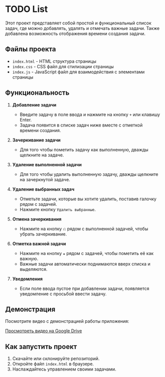 # TODO List

Этот проект представляет собой простой и функциональный список задач, где можно добавлять, удалять и отмечать важные задачи. Также добавлена возможность отображения времени создания задачи.

## Файлы проекта

- `index.html` - HTML структура страницы
- `index.css` - CSS файл для стилизации страницы
- `index.js` - JavaScript файл для взаимодействия с элементами страницы

## Функциональность

1. **Добавление задачи**

   - Введите задачу в поле ввода и нажмите на кнопку `+` или клавишу Enter.
   - Задача появится в списке задач ниже вместе с отметкой времени создания.

2. **Зачеркивание задачи**

   - Для того чтобы пометить задачу как выполненную, дважды щелкните на задаче.

3. **Удаление выполненной задачи**

   - Для того чтобы удалить выполненную задачу, дважды щелкните на зачеркнутой задаче.

4. **Удаление выбранных задач**

   - Отметьте задачи, которые вы хотите удалить, поставив галочку рядом с задачей.
   - Нажмите кнопку `Удалить выбранные`.

5. **Отмена зачеркивания**

   - Нажмите на кнопку `⎌` рядом с выполненной задачей, чтобы убрать зачеркивание.

6. **Отметка важной задачи**

   - Нажмите на кнопку `★` рядом с задачей, чтобы пометить её как важную.
   - Важные задачи автоматически поднимаются вверх списка и выделяются.

7. **Уведомления**
   - Если поле ввода пустое при добавлении задачи, появляется уведомление с просьбой ввести задачу.

## Демонстрация

Посмотрите видео с демонстрацией работы приложения:

[Просмотреть видео на Google Drive](https://drive.google.com/file/d/1S-3hx6YKJU67GwpwZlKQDOef62H9gAKN/view?usp=sharing)

## Как запустить проект

1. Скачайте или склонируйте репозиторий.
2. Откройте файл `index.html` в браузере.
3. Наслаждайтесь управлением своими задачами.
